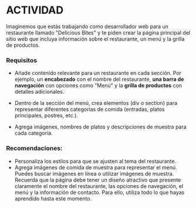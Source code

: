 # ACTIVIDAD

Imaginemos que estás trabajando como desarrollador web para un restaurante llamado "Delicious Bites" y te piden crear la página principal del sitio web que incluya información sobre el restaurante, un menú y la grilla de productos.

### Requisitos

- Añade contenido relevante para un restaurante en cada sección. Por ejemplo, un **encabezado** con el nombre del restaurante, **una barra de navegación** con opciones como "Menú" y la **grilla de productos** con detalles adicionales.

- Dentro de la sección del menú, crea elementos (div o section) para representar diferentes categorías de comida (entradas, platos principales, postres, etc.).

- Agrega imágenes, nombres de platos y descripciones de muestra para cada categoría.

### Recomendaciones:

- Personaliza los estilos para que se ajusten al tema del restaurante.
- Agrega imágenes de comida de muestra para representar el menú. Puedes buscar imágenes en línea o utilizar imágenes de muestra. Recuerda que la página debe tener un diseño atractivo que presente claramente el nombre del restaurante, las opciones de navegación, el menú y la información de contacto. Para ello, utiliza todo lo que hayas aprendido hasta este momento.
